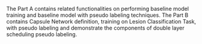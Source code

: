 The Part A contains related functionalities on performing baseline model training and baseline model with pseudo labeling techniques.
The Part B contains Capsule Network definition, training on Lesion Classification Task, with pseudo labeling and demonstrate the components of double layer scheduling pseudo labeling.
